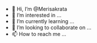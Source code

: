 - 👋 Hi, I’m @Merisakrata
- 👀 I’m interested in ...
- 🌱 I’m currently learning ...
- 💞️ I’m looking to collaborate on ...
- 📫 How to reach me ...

<!---
Merisakrata/Merisakrata is a ✨ special ✨ repository because its `README.md` (this file) appears on your GitHub profile.
You can click the Preview link to take a look at your changes.
--->
